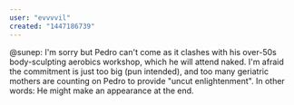 ```yaml
---
user: "evvvvil"
created: "1447186739"
---
```


@sunep: I'm sorry but Pedro can't come as it clashes with his over-50s body-sculpting aerobics workshop, which he will attend naked. I'm afraid the commitment is just too big (pun intended), and too many geriatric mothers are counting on Pedro to provide "uncut enlightenment". In other words: He might make an appearance at the end.
